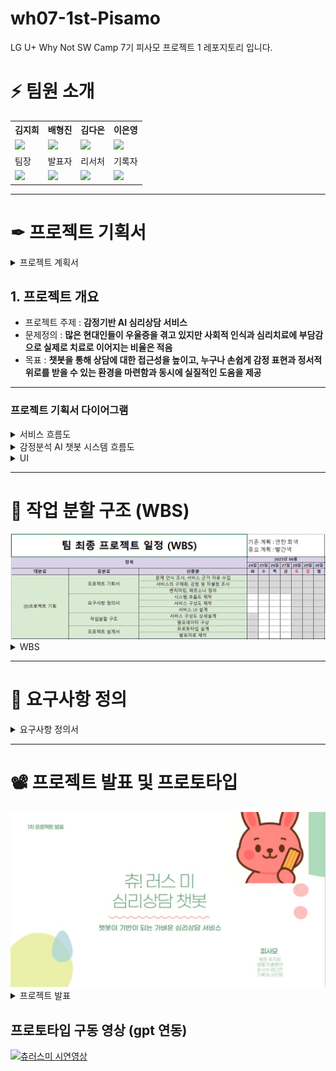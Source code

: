 # wh07-1st-Pisamo
LG U+ Why Not SW Camp 7기 피사모  프로젝트 1 레포지토리 입니다.

# ⚡ 팀원 소개

<table>
  <tr>
    <th>김지희</th>
    <th>배형진</th>
    <th>김다은</th>
    <th>이은영</th>
  </tr>
  <tr>
    <td><img src="https://github.com/whynotsw-camp/wh07-1st-Pisamo/blob/main/%EB%BD%80.jpg" width="100"/></td>
    <td><img src="https://github.com/whynotsw-camp/wh07-1st-Pisamo/blob/main/%EB%B3%B4%EB%9D%BC%EB%8F%8C%EC%9D%B4.jpg" width="100"/></td>
    <td><img src="https://github.com/whynotsw-camp/wh07-1st-Pisamo/blob/main/%EB%9A%9C%EB%B9%84.jpg" width="100"/></td>
    <td><img src="https://github.com/whynotsw-camp/wh07-1st-Pisamo/blob/main/%EB%82%98%EB%82%98.jpg" width="100"/></td>
  </tr>
  <tr>
    <td>팀장</td>
    <td>발표자</td>
    <td>리서처</td>
    <td>기록자</td>
  </tr>
  <tr>
    <td>
      <a href="https://github.com/jihuikim45">
        <img src="https://img.shields.io/badge/GitHub-Link-black?logo=github&style=flat"/>
      </a>
    </td>
    <td>
      <a href="https://github.com/bhjin97">
        <img src="https://img.shields.io/badge/GitHub-Link-black?logo=github&style=flat"/>
      </a>
    </td>
    <td>
      <a href="https://github.com/damdam1219">
        <img src="https://img.shields.io/badge/GitHub-Link-black?logo=github&style=flat"/>
      </a>
    </td>
    <td>
      <a href="https://github.com/2rlo0">
        <img src="https://img.shields.io/badge/GitHub-Link-black?logo=github&style=flat"/>
      </a>
    </td>
  </tr>
</table>

-------------------------------------------------------------

# ✒ 프로젝트 기획서
<details><summary>프로젝트 계획서
</summary>

[프로젝트기획서(최종).pdf](https://github.com/whynotsw-camp/wh07-1st-Pisamo/blob/main/%ED%94%84%EB%A1%9C%EC%A0%9D%ED%8A%B8%20%EA%B8%B0%ED%9A%8D%EC%84%9C.pdf)
</details>

## 1. 프로젝트 개요
- 프로젝트 주제 : **감정기반 AI 심리상담 서비스**
- 문제정의 : **많은 현대인들이 우울증을 겪고 있지만 사회적 인식과 심리치료에 부담감으로 실제로 치료로 이어지는 비율은 적음**
- 목표 : **챗봇을 통해 상담에 대한 접근성을 높이고, 누구나 손쉽게 감정 표현과 정서적 위로를 받을 수 있는 환경을 마련함과 동시에 실질적인 도움을 제공**

---------------------------------------------------------------------------------------------


### 프로젝트 기획서 다이어그램
<details><summary>서비스 흐름도
</summary>
<img src="https://github.com/whynotsw-camp/wh07-1st-Pisamo/blob/main/%EC%B8%84%EB%9F%AC%EC%8A%A4%20%EC%9E%90%EB%A3%8C%EB%AA%A8%EC%9D%8C/%EC%84%9C%EB%B9%84%EC%8A%A4%20%EA%B5%AC%EC%84%B1%EB%8F%84.jpg" />
  </details>

  <details><summary>감정분석 AI 챗봇 시스템 흐름도
</summary>
<img src="https://github.com/whynotsw-camp/wh07-1st-Pisamo/blob/main/%EC%B8%84%EB%9F%AC%EC%8A%A4%20%EC%9E%90%EB%A3%8C%EB%AA%A8%EC%9D%8C/%EC%8B%9C%EC%8A%A4%ED%85%9C%20%ED%9D%90%EB%A6%84%EB%8F%84%20%EB%8B%A4%EC%9D%B4%EC%96%B4%EA%B7%B8%EB%9E%A8.jpg" />
  </details>

  <details><summary>UI
</summary>
 <tr>
    <td><img src="https://github.com/whynotsw-camp/wh07-1st-Pisamo/blob/main/%EC%B8%84%EB%9F%AC%EC%8A%A4%20%EC%9E%90%EB%A3%8C%EB%AA%A8%EC%9D%8C/%EC%B8%84%EB%9F%AC%EC%8A%A4%20%EB%A9%94%EC%9D%B8%ED%99%94%EB%A9%B4.jpg"/></td>
    <td><img src="https://github.com/whynotsw-camp/wh07-1st-Pisamo/blob/main/%EC%B8%84%EB%9F%AC%EC%8A%A4%20%EC%9E%90%EB%A3%8C%EB%AA%A8%EC%9D%8C/%EC%B8%84%EB%9F%AC%EC%8A%A4%20%EB%8C%80%ED%99%94%EC%B0%BD.jpg" /></td>
    <td><img src="https://github.com/whynotsw-camp/wh07-1st-Pisamo/blob/main/%EC%B8%84%EB%9F%AC%EC%8A%A4%20%EC%9E%90%EB%A3%8C%EB%AA%A8%EC%9D%8C/%EC%B8%84%EB%9F%AC%EC%8A%A4%20%EB%B3%91%EC%9B%90%EC%B6%94%EC%B2%9C.jpg" /></td>
  </tr>
    
 </details>
 
  --------------------------

# 📅 작업 분할 구조 (WBS)

 <img src="https://github.com/whynotsw-camp/wh07-1st-Pisamo/blob/main/%EC%B8%84%EB%9F%AC%EC%8A%A4%20%EC%9E%90%EB%A3%8C%EB%AA%A8%EC%9D%8C/WBS_6.png">

<details><summary>WBS
</summary>
 
  [WBS] (https://github.com/whynotsw-camp/wh07-1st-Pisamo/blob/main/%ED%94%BC%EC%82%AC%EB%AA%A8%20WBS.xlsx)
</details>

  ------------------------------

# 🧾 요구사항 정의

<details><summary>요구사항 정의서
</summary>
  
[요구사항 정의서.pdf](https://github.com/whynotsw-camp/wh07-1st-Pisamo/blob/main/%EC%9A%94%EA%B5%AC%EC%82%AC%ED%95%AD%20%EC%A0%95%EC%9D%98%EC%84%9C.pdf)
  
</details>

----------------------------

# 📽 프로젝트 발표 및 프로토타입 

<img src="https://github.com/whynotsw-camp/wh07-1st-Pisamo/blob/main/%EC%B8%84%EB%9F%AC%EC%8A%A4%20%EC%9E%90%EB%A3%8C%EB%AA%A8%EC%9D%8C/%EB%B0%9C%ED%91%9C%EC%9E%90%EB%A3%8C%20%ED%91%9C%EC%A7%80.jpg" />
<details><summary>프로젝트 발표
</summary>
  
[프로젝트 발표.pptx](https://github.com/whynotsw-camp/wh07-1st-Pisamo/blob/main/%EC%B8%84%EB%9F%AC%EC%8A%A4%20%EC%9E%90%EB%A3%8C%EB%AA%A8%EC%9D%8C/%EC%B8%84!%EB%9F%AC%EC%8A%A4%EB%AF%B8_%EB%B0%9C%ED%91%9C%EC%9E%90%EB%A3%8C.pptx)
  
</details>

## 프로토타입 구동 영상 (gpt 연동)
[![츄러스미 시연영상](https://img.youtube.com/vi/K_wrcCBADBs/0.jpg)](https://youtu.be/K_wrcCBADBs)

  <br>
